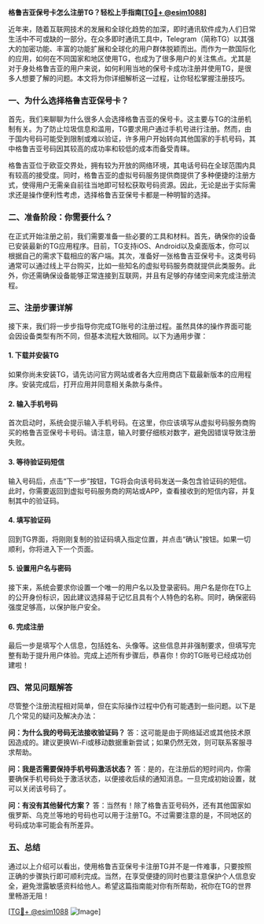 **格鲁吉亚保号卡怎么注册TG？轻松上手指南[[TG💪+ @esim1088](https://t.me/s/esim1088)]**

近年来，随着互联网技术的发展和全球化趋势的加深，即时通讯软件成为人们日常生活中不可或缺的一部分。在众多即时通讯工具中，Telegram（简称TG）以其强大的加密功能、丰富的功能扩展和全球化的用户群体脱颖而出。而作为一款国际化的应用，如何在不同国家和地区使用TG，也成为了很多用户的关注焦点。尤其是对于身处格鲁吉亚的用户来说，如何利用当地的保号卡成功注册并使用TG，是很多人想要了解的问题。本文将为你详细解析这一过程，让你轻松掌握注册技巧。

### 一、为什么选择格鲁吉亚保号卡？

首先，我们来聊聊为什么很多人会选择格鲁吉亚的保号卡。这主要与TG的注册机制有关。为了防止垃圾信息和滥用，TG要求用户通过手机号进行注册。然而，由于国内号码可能受到限制或难以验证，许多用户开始转向其他国家的手机号码，其中格鲁吉亚号码因其较高的成功率和较低的成本而备受青睐。

格鲁吉亚位于欧亚交界处，拥有较为开放的网络环境，其电话号码在全球范围内具有较高的接受度。同时，格鲁吉亚的虚拟号码服务提供商提供了多种便捷的注册方式，使得用户无需亲自前往当地即可轻松获取号码资源。因此，无论是出于实际需求还是操作便利性考虑，选择格鲁吉亚保号卡都是一种明智的选择。

### 二、准备阶段：你需要什么？

在正式开始注册之前，我们需要准备一些必要的工具和材料。首先，确保你的设备已安装最新的TG应用程序。目前，TG支持iOS、Android以及桌面版本，你可以根据自己的需求下载相应的客户端。其次，准备好一张格鲁吉亚保号卡。这类号码通常可以通过线上平台购买，比如一些知名的虚拟号码服务商就提供此类服务。此外，你还需确保设备能够正常连接到互联网，并且有足够的存储空间来完成注册流程。

### 三、注册步骤详解

接下来，我们将一步步指导你完成TG账号的注册过程。虽然具体的操作界面可能会因设备类型有所不同，但基本流程大致相同。以下为通用步骤：

#### 1. 下载并安装TG

如果你尚未安装TG，请先访问官方网站或者各大应用商店下载最新版本的应用程序。安装完成后，打开应用并同意相关条款与条件。

#### 2. 输入手机号码

首次启动时，系统会提示输入手机号码。在这里，你应该填写从虚拟号码服务商购买的格鲁吉亚保号卡号码。请注意，输入时要仔细核对数字，避免因错误导致注册失败。

#### 3. 等待验证码短信

输入号码后，点击“下一步”按钮，TG将会向该号码发送一条包含验证码的短信。此时，你需要返回到虚拟号码服务商的网站或APP，查看接收到的短信内容，并复制其中的验证码。

#### 4. 填写验证码

回到TG界面，将刚刚复制的验证码填入指定位置，并点击“确认”按钮。如果一切顺利，你将进入下一个页面。

#### 5. 设置用户名与密码

接下来，系统会要求你设置一个唯一的用户名以及登录密码。用户名是你在TG上的公开身份标识，因此建议选择易于记忆且具有个人特色的名称。同时，确保密码强度足够高，以保护账户安全。

#### 6. 完成注册

最后一步是填写个人信息，包括姓名、头像等。这些信息并非强制要求，但填写完整有助于提升用户体验。完成上述所有步骤后，恭喜你！你的TG账号已经成功创建啦！

### 四、常见问题解答

尽管整个注册流程相对简单，但在实际操作过程中仍有可能遇到一些问题。以下是几个常见的疑问及解决办法：

**问：为什么我的号码无法接收验证码？**
答：这可能是由于网络延迟或其他技术原因造成的。建议更换Wi-Fi或移动数据重新尝试；如果仍然无效，则可联系客服寻求帮助。

**问：我是否需要保持手机号码激活状态？**
答：是的，在注册后的短时间内，你需要确保手机号码处于激活状态，以便接收后续的通知消息。一旦完成初始设置，就可以关闭该号码了。

**问：有没有其他替代方案？**
答：当然有！除了格鲁吉亚号码外，还有其他国家如俄罗斯、乌克兰等地的号码也可以用于注册TG。不过需要注意的是，不同地区的号码成功率可能会有所差异。

### 五、总结

通过以上介绍可以看出，使用格鲁吉亚保号卡注册TG并不是一件难事，只要按照正确的步骤执行即可顺利完成。当然，在享受便捷的同时也要注意保护个人信息安全，避免泄露敏感资料给他人。希望这篇指南能对你有所帮助，祝你在TG的世界里畅游无阻！

[[TG💪+ @esim1088](https://t.me/s/esim1088) ![Image](https://i.postimg.cc/4NQfJmqS/Snipaste-2025-05-13-00-14-12.png)]